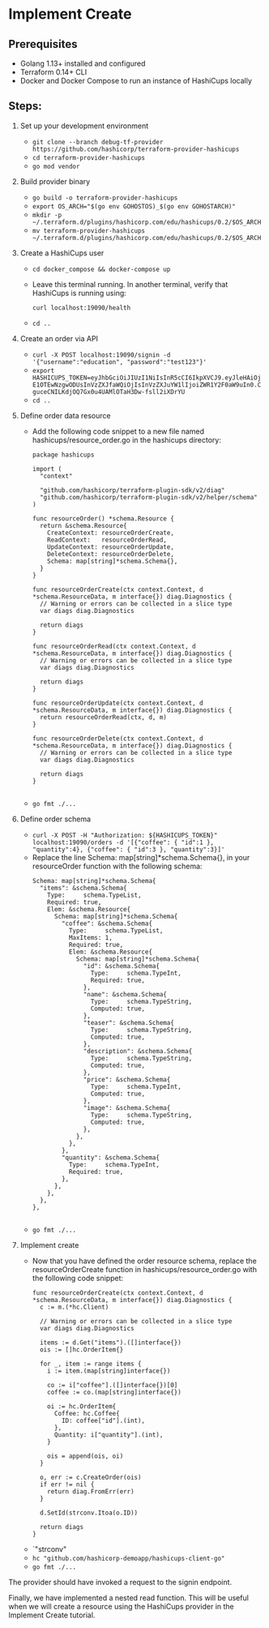 # Implement Create

## Prerequisites

- Golang 1.13+ installed and configured
- Terraform 0.14+ CLI 
- Docker and Docker Compose to run an instance of HashiCups locally

## Steps:

1. Set up your development environment

    - `git clone --branch debug-tf-provider https://github.com/hashicorp/terraform-provider-hashicups`
    - `cd terraform-provider-hashicups`
    - `go mod vendor`

2. Build provider binary

    - `go build -o terraform-provider-hashicups`
    - `export OS_ARCH="$(go env GOHOSTOS)_$(go env GOHOSTARCH)"`
    - `mkdir -p ~/.terraform.d/plugins/hashicorp.com/edu/hashicups/0.2/$OS_ARCH`
    - `mv terraform-provider-hashicups ~/.terraform.d/plugins/hashicorp.com/edu/hashicups/0.2/$OS_ARCH`


3. Create a HashiCups user

    - `cd docker_compose && docker-compose up`
    - Leave this terminal running. In another terminal, verify that HashiCups is running using:
        
        `curl localhost:19090/health`
    - `cd ..`
       
4. Create an order via API

    - `curl -X POST localhost:19090/signin -d '{"username":"education", "password":"test123"}'`
    - `export HASHICUPS_TOKEN=eyJhbGciOiJIUzI1NiIsInR5cCI6IkpXVCJ9.eyJleHAiOjE1OTEwNzgwODUsInVzZXJfaWQiOjIsInVzZXJuYW1lIjoiZWR1Y2F0aW9uIn0.CguceCNILKdjOQ7Gx0u4UAMlOTaH3Dw-fsll2iXDrYU`
    - `cd ..`
    
    
5. Define order data resource

    - Add the following code snippet to a new file named hashicups/resource_order.go in the hashicups directory:
    
        ```
        package hashicups

        import (
          "context"

          "github.com/hashicorp/terraform-plugin-sdk/v2/diag"
          "github.com/hashicorp/terraform-plugin-sdk/v2/helper/schema"
        )

        func resourceOrder() *schema.Resource {
          return &schema.Resource{
            CreateContext: resourceOrderCreate,
            ReadContext:   resourceOrderRead,
            UpdateContext: resourceOrderUpdate,
            DeleteContext: resourceOrderDelete,
            Schema: map[string]*schema.Schema{},
          }
        }

        func resourceOrderCreate(ctx context.Context, d *schema.ResourceData, m interface{}) diag.Diagnostics {
          // Warning or errors can be collected in a slice type
          var diags diag.Diagnostics

          return diags
        }

        func resourceOrderRead(ctx context.Context, d *schema.ResourceData, m interface{}) diag.Diagnostics {
          // Warning or errors can be collected in a slice type
          var diags diag.Diagnostics

          return diags
        }

        func resourceOrderUpdate(ctx context.Context, d *schema.ResourceData, m interface{}) diag.Diagnostics {
          return resourceOrderRead(ctx, d, m)
        }

        func resourceOrderDelete(ctx context.Context, d *schema.ResourceData, m interface{}) diag.Diagnostics {
          // Warning or errors can be collected in a slice type
          var diags diag.Diagnostics

          return diags
        }

    
    - `go fmt ./...`
    
    
6. Define order schema
        
    - `curl -X POST -H "Authorization: ${HASHICUPS_TOKEN}" localhost:19090/orders -d '[{"coffee": { "id":1 }, "quantity":4}, {"coffee": { "id":3 }, "quantity":3}]'`
    - Replace the line Schema: map[string]*schema.Schema{}, in your resourceOrder function with the following schema:
        ```
        Schema: map[string]*schema.Schema{
          "items": &schema.Schema{
            Type:     schema.TypeList,
            Required: true,
            Elem: &schema.Resource{
              Schema: map[string]*schema.Schema{
                "coffee": &schema.Schema{
                  Type:     schema.TypeList,
                  MaxItems: 1,
                  Required: true,
                  Elem: &schema.Resource{
                    Schema: map[string]*schema.Schema{
                      "id": &schema.Schema{
                        Type:     schema.TypeInt,
                        Required: true,
                      },
                      "name": &schema.Schema{
                        Type:     schema.TypeString,
                        Computed: true,
                      },
                      "teaser": &schema.Schema{
                        Type:     schema.TypeString,
                        Computed: true,
                      },
                      "description": &schema.Schema{
                        Type:     schema.TypeString,
                        Computed: true,
                      },
                      "price": &schema.Schema{
                        Type:     schema.TypeInt,
                        Computed: true,
                      },
                      "image": &schema.Schema{
                        Type:     schema.TypeString,
                        Computed: true,
                      },
                    },
                  },
                },
                "quantity": &schema.Schema{
                  Type:     schema.TypeInt,
                  Required: true,
                },
              },
            },
          },
        },


    - `go fmt ./...`

7. Implement create

    - Now that you have defined the order resource schema, replace the resourceOrderCreate function in hashicups/resource_order.go with the following code snippet:
      ```
      func resourceOrderCreate(ctx context.Context, d *schema.ResourceData, m interface{}) diag.Diagnostics {
        c := m.(*hc.Client)

        // Warning or errors can be collected in a slice type
        var diags diag.Diagnostics

        items := d.Get("items").([]interface{})
        ois := []hc.OrderItem{}

        for _, item := range items {
          i := item.(map[string]interface{})

          co := i["coffee"].([]interface{})[0]
          coffee := co.(map[string]interface{})

          oi := hc.OrderItem{
            Coffee: hc.Coffee{
              ID: coffee["id"].(int),
            },
            Quantity: i["quantity"].(int),
          }

          ois = append(ois, oi)
        }

        o, err := c.CreateOrder(ois)
        if err != nil {
          return diag.FromErr(err)
        }

        d.SetId(strconv.Itoa(o.ID))

        return diags
      }

    - `"strconv"
    - `hc "github.com/hashicorp-demoapp/hashicups-client-go"`
    - `go fmt ./...`

    
The provider should have invoked a request to the signin endpoint.   

Finally, we have implemented a nested read function. This will be useful when we will create a resource using the HashiCups provider in the Implement Create tutorial.


